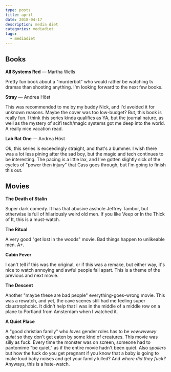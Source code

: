 ```yaml
---
type: posts
title: april
date: 2018-04-17
description: media diet
categories: mediadiet
tags:
  - mediadiet
---
```


## Books

**All Systems Red** — Martha Wells

Pretty fun book about a "murderbot" who would rather be watching tv dramas
than shooting anything. I'm looking forward to the next few books.

**Stray** — Andrea Höst

This was recommended to me by my buddy Nick, and I'd avoided it for unknown
reasons. Maybe the cover was too low-budget? But, this book is really fun.
I think this series kinda qualifies as YA, but the journal nature, as well
as the mystery of scifi tech/magic systems got me deep into the world. A
really nice vacation read.

**Lab Rat One** — Andrea Höst

Ok, this series is exceedingly straight, and that's a bummer. I wish there
was a lot less pining after the sad boy, but the magic and tech continues
to be interesting. The pacing is a little lax, and I've gotten slightly
sick of the cycles of "power then injury" that Cass goes through, but I'm
going to finish this out.

## Movies

**The Death of Stalin**

Super dark comedy. It has that abusive asshole Jeffrey Tambor, but
otherwise is full of hilariously weird old men. If you like Veep or In the
Thick of It, this is a must-watch.

**The Ritual**

A very good "get lost in the woods" movie. Bad things happen to unlikeable
men. A+.

**Cabin Fever**

I can't tell if this was the original, or if this was a remake, but either
way, it's nice to watch annoying and awful people fall apart. This is a
theme of the previous and next movie.

**The Descent**

Another "maybe these are bad people" everything-goes-wrong movie. This was
a rewatch, and yet, the cave scenes still had me feeling super
claustrophobic. It didn't help that I was in the middle of a middle row on
a plane to Portland from Amsterdam when I watched it.

**A Quiet Place**

A "good christian family" who _loves_ gender roles has to be _vewwwwwy
quiet_ so they don't get eaten by some kind of creatures. This movie was
silly as fuck. Every time the monster was on screen, someone had to
pantomime "be quiet," as if the entire movie hadn't been quiet. Also
_spoilers_ but how the fuck do you get pregnant if you know that a baby is
going to make loud baby noises and get your family killed? And _where did
they fuck?_ Anyways, this is a hate-watch.
